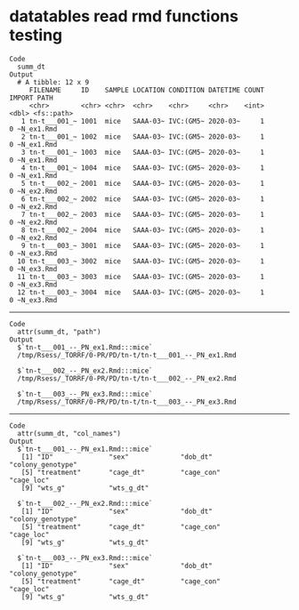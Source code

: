 # datatables read rmd functions testing

    Code
      summ_dt
    Output
      # A tibble: 12 x 9
         FILENAME     ID    SAMPLE LOCATION CONDITION DATETIME COUNT IMPORT PATH      
         <chr>        <chr> <chr>  <chr>    <chr>     <chr>    <int>  <dbl> <fs::path>
       1 tn-t___001_~ 1001  mice   SAAA-03~ IVC:(GM5~ 2020-03~     1      0 ~N_ex1.Rmd
       2 tn-t___001_~ 1002  mice   SAAA-03~ IVC:(GM5~ 2020-03~     1      0 ~N_ex1.Rmd
       3 tn-t___001_~ 1003  mice   SAAA-03~ IVC:(GM5~ 2020-03~     1      0 ~N_ex1.Rmd
       4 tn-t___001_~ 1004  mice   SAAA-03~ IVC:(GM5~ 2020-03~     1      0 ~N_ex1.Rmd
       5 tn-t___002_~ 2001  mice   SAAA-03~ IVC:(GM5~ 2020-03~     1      0 ~N_ex2.Rmd
       6 tn-t___002_~ 2002  mice   SAAA-03~ IVC:(GM5~ 2020-03~     1      0 ~N_ex2.Rmd
       7 tn-t___002_~ 2003  mice   SAAA-03~ IVC:(GM5~ 2020-03~     1      0 ~N_ex2.Rmd
       8 tn-t___002_~ 2004  mice   SAAA-03~ IVC:(GM5~ 2020-03~     1      0 ~N_ex2.Rmd
       9 tn-t___003_~ 3001  mice   SAAA-03~ IVC:(GM5~ 2020-03~     1      0 ~N_ex3.Rmd
      10 tn-t___003_~ 3002  mice   SAAA-03~ IVC:(GM5~ 2020-03~     1      0 ~N_ex3.Rmd
      11 tn-t___003_~ 3003  mice   SAAA-03~ IVC:(GM5~ 2020-03~     1      0 ~N_ex3.Rmd
      12 tn-t___003_~ 3004  mice   SAAA-03~ IVC:(GM5~ 2020-03~     1      0 ~N_ex3.Rmd

---

    Code
      attr(summ_dt, "path")
    Output
      $`tn-t___001_--_PN_ex1.Rmd:::mice`
      /tmp/Rsess/_TORRF/0-PR/PD/tn-t/tn-t___001_--_PN_ex1.Rmd
      
      $`tn-t___002_--_PN_ex2.Rmd:::mice`
      /tmp/Rsess/_TORRF/0-PR/PD/tn-t/tn-t___002_--_PN_ex2.Rmd
      
      $`tn-t___003_--_PN_ex3.Rmd:::mice`
      /tmp/Rsess/_TORRF/0-PR/PD/tn-t/tn-t___003_--_PN_ex3.Rmd
      

---

    Code
      attr(summ_dt, "col_names")
    Output
      $`tn-t___001_--_PN_ex1.Rmd:::mice`
       [1] "ID"              "sex"             "dob_dt"          "colony_genotype"
       [5] "treatment"       "cage_dt"         "cage_con"        "cage_loc"       
       [9] "wts_g"           "wts_g_dt"       
      
      $`tn-t___002_--_PN_ex2.Rmd:::mice`
       [1] "ID"              "sex"             "dob_dt"          "colony_genotype"
       [5] "treatment"       "cage_dt"         "cage_con"        "cage_loc"       
       [9] "wts_g"           "wts_g_dt"       
      
      $`tn-t___003_--_PN_ex3.Rmd:::mice`
       [1] "ID"              "sex"             "dob_dt"          "colony_genotype"
       [5] "treatment"       "cage_dt"         "cage_con"        "cage_loc"       
       [9] "wts_g"           "wts_g_dt"       
      

